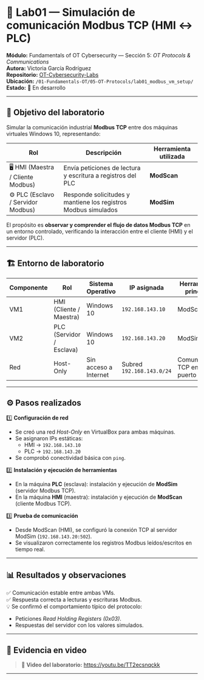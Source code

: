 # 🧪 Lab01 — Simulación de comunicación Modbus TCP (HMI ↔ PLC)

**Módulo:** Fundamentals of OT Cybersecurity — Sección 5: *OT Protocols & Communications*  
**Autora:** Victoria García Rodríguez  
**Repositorio:** [OT-Cybersecurity-Labs](https://github.com/cosiata01/OT-Cybersecurity-Labs)  
**Ubicación:** `/01-Fundamentals-OT/05-OT-Protocols/lab01_modbus_vm_setup/`  
**Estado:** 🧩 En desarrollo  

---

## 🎯 Objetivo del laboratorio

Simular la comunicación industrial **Modbus TCP** entre dos máquinas virtuales Windows 10, representando:

| Rol | Descripción | Herramienta utilizada |
|------|--------------|-----------------------|
| 🖥️ HMI (Maestra / Cliente Modbus) | Envía peticiones de lectura y escritura a registros del PLC | **ModScan** |
| ⚙️ PLC (Esclavo / Servidor Modbus) | Responde solicitudes y mantiene los registros Modbus simulados | **ModSim** |

El propósito es **observar y comprender el flujo de datos Modbus TCP** en un entorno controlado, verificando la interacción entre el cliente (HMI) y el servidor (PLC).

---

## 🏗️ Entorno de laboratorio

| Componente | Rol | Sistema Operativo | IP asignada | Herramienta principal |
|-------------|-----|-------------------|--------------|------------------------|
| VM1 | HMI (Cliente / Maestra) | Windows 10 | `192.168.143.10` | ModScan |
| VM2 | PLC (Servidor / Esclava) | Windows 10 | `192.168.143.20` | ModSim |
| Red | Host-Only | Sin acceso a Internet | Subred `192.168.143.0/24` | Comunicación TCP en puerto 502 |

---

## ⚙️ Pasos realizados

1️⃣ **Configuración de red**
- Se creó una red *Host-Only* en VirtualBox para ambas máquinas.  
- Se asignaron IPs estáticas:
  - HMI → `192.168.143.10`  
  - PLC → `192.168.143.20`  
- Se comprobó conectividad básica con `ping`.

2️⃣ **Instalación y ejecución de herramientas**
- En la máquina **PLC** (esclava): instalación y ejecución de **ModSim** (servidor Modbus TCP).  
- En la máquina **HMI** (maestra): instalación y ejecución de **ModScan** (cliente Modbus TCP).  

3️⃣ **Prueba de comunicación**
- Desde ModScan (HMI), se configuró la conexión TCP al servidor ModSim (`192.168.143.20:502`).  
- Se visualizaron correctamente los registros Modbus leídos/escritos en tiempo real.  

---

## 📊 Resultados y observaciones

✅ Comunicación estable entre ambas VMs.  
✅ Respuesta correcta a lecturas y escrituras Modbus.  
💡 Se confirmó el comportamiento típico del protocolo:  
   - Peticiones *Read Holding Registers (0x03)*.  
   - Respuestas del servidor con los valores simulados.  

---

## 🎥 Evidencia en video

> 🔗 **Video del laboratorio:** https://youtu.be/TT2ecsnqckk  
---
